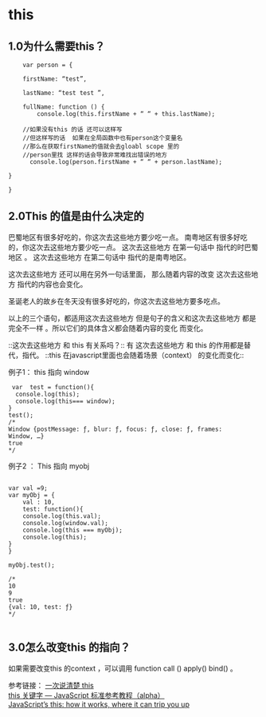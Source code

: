 
# this   

## 1.0为什么需要this？

```
    var person = {

    firstName: “test”,

    lastName: “test test ”,

    fullName: function () {
        console.log(this.firstName + “ “ + this.lastName);

    ​//如果没有this 的话 还可以这样写 
    //但这样写的话  如果在全局函数中也有person这个变量名 
    //那么在获取firstName的值就会去gloabl scope 里的
    //person里找 这样的话会导致非常难找出错误的地方  
      console.log(person.firstName + “ “ + person.lastName);

}

}
```



## 2.0This 的值是由什么决定的
巴蜀地区有很多好吃的，你这次去这些地方要少吃一点。 
南粤地区有很多好吃的，你这次去这些地方要少吃一点。 
这次去这些地方 在第一句话中 指代的时巴蜀地区 。
这次去这些地方 在第二句话中 指代的是南粤地区。

这次去这些地方 还可以用在另外一句话里面， 那么随着内容的改变 这次去这些地方 指代的内容也会变化。 

圣诞老人的故乡在冬天没有很多好吃的，你这次去这些地方要多吃点。

以上的三个语句，都适用这次去这些地方 但是句子的含义和这次去这些地方 都是完全不一样 。所以它们的具体含义都会随着内容的变化 而变化。

::这次去这些地方 和 this  有关系吗？:: 
有   这次去这些地方 和 this 的作用都是替代，指代。
::this  在javascript里面也会随着场景（context） 的变化而变化:: 


例子1： 
this 指向 window 
```
 var  test = function(){
  console.log(this);
  console.log(this=== window);
}
test();
/*
Window {postMessage: ƒ, blur: ƒ, focus: ƒ, close: ƒ, frames: Window, …}
true
*/
```

例子2 ：
This 指向 myobj 
```

var val =9;
var myObj = {
    val : 10,
    test: function(){
    console.log(this.val);
    console.log(window.val);
    console.log(this === myObj);
    console.log(this);
}
}

myObj.test();

/*
10
9
true
{val: 10, test: ƒ}
*/


```


## 3.0怎么改变this 的指向？
如果需要改变this 的context ，可以调用  function call () 
apply() bind() 。


参考链接：
[一次说清楚 this](https://zhuanlan.zhihu.com/p/23804247?refer=study-fe)<br>
[this 关键字 — JavaScript 标准参考教程（alpha）](http://javascript.ruanyifeng.com/oop/this.html)<br>
[JavaScript’s this: how it works, where it can trip you up](http://2ality.com/2014/05/this.html)<br>
